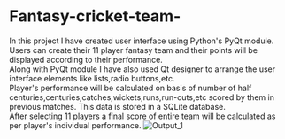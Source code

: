 # Fantasy-cricket-team-
In this project I have created user interface using Python's PyQt module. Users can create their 11 player fantasy team and their points will be displayed according to their performance.
<br>
Along with PyQt module I have also used Qt designer to arrange the user interface elements like lists,radio buttons,etc.
<br>
Player's performance will be calculated on basis of number of half centuries,centuries,catches,wickets,runs,run-outs,etc scored by them in previous matches.
This data is stored in a SQLite database.
<br>
After selecting 11 players a final score of entire team will be calculated as per player's individual performance.
![Output_1](https://github.com/user-attachments/assets/83a28a48-ba2e-4677-832a-0a06f701868c)
